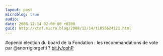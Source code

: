 ```yaml
---
layout: post
microblog: true
audio: 
date: 2008-12-14 02:00:00 +0200
guid: http://xtof.micro.blog/2008/12/14/t1056624121.html
---
```

#openid élection du board de la Fondation :  les recommandations de vote par @snorrigiorgetti  ? [bit.ly/cohP](http://bit.ly/cohP)
